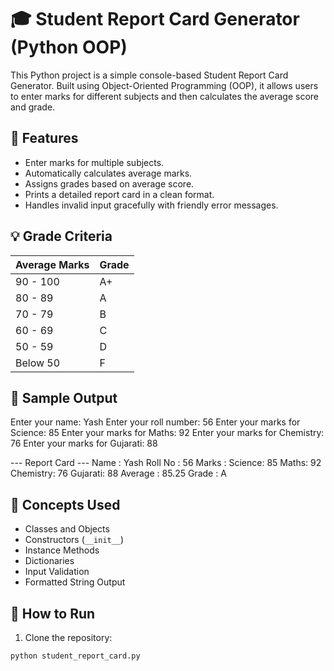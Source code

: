 # 🎓 Student Report Card Generator (Python OOP)

This Python project is a simple console-based Student Report Card Generator. Built using Object-Oriented Programming (OOP), it allows users to enter marks for different subjects and then calculates the average score and grade.

## 🚀 Features

- Enter marks for multiple subjects.
- Automatically calculates average marks.
- Assigns grades based on average score.
- Prints a detailed report card in a clean format.
- Handles invalid input gracefully with friendly error messages.

## 💡 Grade Criteria

| Average Marks | Grade |
|---------------|-------|
| 90 - 100      | A+    |
| 80 - 89       | A     |
| 70 - 79       | B     |
| 60 - 69       | C     |
| 50 - 59       | D     |
| Below 50      | F     |

## 🧪 Sample Output

Enter your name: Yash
Enter your roll number: 56
Enter your marks for Science: 85
Enter your marks for Maths: 92
Enter your marks for Chemistry: 76
Enter your marks for Gujarati: 88

--- Report Card ---
Name : Yash
Roll No : 56
Marks :
Science: 85
Maths: 92
Chemistry: 76
Gujarati: 88
Average : 85.25
Grade : A


## 🧠 Concepts Used

- Classes and Objects
- Constructors (`__init__`)
- Instance Methods
- Dictionaries
- Input Validation
- Formatted String Output

## 🔧 How to Run

1. Clone the repository:

```bash
python student_report_card.py


